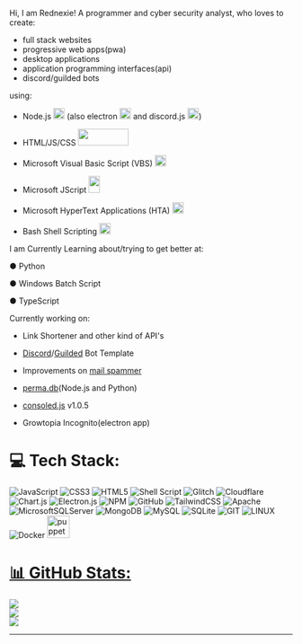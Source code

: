 Hi, I am Rednexie! A programmer and cyber security analyst, who loves to create:

- full stack websites
- progressive web apps(pwa)
- desktop applications
- application programming interfaces(api)
- discord/guilded bots

using:


- Node.js <img src='https://encrypted-tbn0.gstatic.com/images?q=tbn:ANd9GcR_5WV7VpA7O5nDNXRiO9WhuwwGvVHwTc5Nww&usqp=CAU' width="20" height="20"></img> (also electron <img src='https://user-images.githubusercontent.com/3600593/60781010-41dfae80-a173-11e9-99f9-03a8b712b87d.png' width="20" height="20"></img> and discord.js <img src='https://encrypted-tbn0.gstatic.com/images?q=tbn:ANd9GcT0dzhAZ5lC0HknAS5rztchyPMSHeMoVHXX9MaokIWqA22sp0jEKVqoQHZEOiUTdAZaQSw&usqp=CAU' width="20" height="20"></img>)

- HTML/JS/CSS  <img src='https://cdn.vectorstock.com/i/preview-1x/25/67/set-three-icons-html-css-javascript-vector-26022567.jpg' width="90" height="30"></img>

- Microsoft Visual Basic Script (VBS) <img src='https://w7.pngwing.com/pngs/237/332/png-transparent-vbscript-scripting-language-visual-basic-microsoft-analyst-angle-text-rectangle-thumbnail.png' width="20" height="20"></img>

- Microsoft JScript <img src='https://camo.githubusercontent.com/183ae4a2855e0a8d5734c3abe41ac032195abe16ce711d02641d1542bef16d4d/68747470733a2f2f63646e2e646973636f72646170702e636f6d2f6174746163686d656e74732f313133373836333734313036313438343539342f313136393838383131303837323632353135322f696d6167652e706e673f65783d36353537306133352669733d363534343935333526686d3d6464326530656639623636623832323030623565386262653062626232333631373238666539666163333263306339393239613138653765333361623661396526' width="20" height="30"></img>

- Microsoft HyperText Applications (HTA) <img src='https://camo.githubusercontent.com/df544a82c17cf210de7ba185c0654df82eae3792d13f324fadfa1e83518ca527/68747470733a2f2f63646e2e646973636f72646170702e636f6d2f6174746163686d656e74732f313133373836333734313036313438343539342f313136393838383435363236303938393038392f696d6167652e706e673f65783d36353537306138372669733d363534343935383726686d3d3731383538386437363332356133313934333866343266343666363838323933663262373932666638363431636431633962323137343365353836613632666226' width="20" height="20"></img>

- Bash Shell Scripting <img src='https://cdn.icon-icons.com/icons2/2367/PNG/512/terminal_shell_icon_143501.png' width="20" height="20"></img>



I am Currently Learning about/trying to get better at:



● Python

● Windows Batch Script

● TypeScript



 Currently working on:



- Link Shortener and other kind of API's

- [Discord](https://github.com/Rednexie/discord-template)/[Guilded](https://github.com/Rednexie/guilded-template) Bot Template

- Improvements on [mail spammer](https://github.com/Rednexie/mail-interface) 

- [perma.db](https://npmjs.com/perma.db)(Node.js and Python)

- [consoled.js](https://npmjs.com/consoled.js) v1.0.5

- Growtopia Incognito(electron app)



# 💻 Tech Stack:
![JavaScript](https://img.shields.io/badge/javascript-%23323330.svg?style=for-the-badge&logo=javascript&logoColor=%23F7DF1E) ![CSS3](https://img.shields.io/badge/css3-%231572B6.svg?style=for-the-badge&logo=css3&logoColor=white) ![HTML5](https://img.shields.io/badge/html5-%23E34F26.svg?style=for-the-badge&logo=html5&logoColor=white) ![Shell Script](https://img.shields.io/badge/shell_script-%23121011.svg?style=for-the-badge&logo=gnu-bash&logoColor=white) ![Glitch](https://img.shields.io/badge/glitch-%233333FF.svg?style=for-the-badge&logo=glitch&logoColor=white) ![Cloudflare](https://img.shields.io/badge/Cloudflare-F38020?style=for-the-badge&logo=Cloudflare&logoColor=white) ![Chart.js](https://img.shields.io/badge/chart.js-F5788D.svg?style=for-the-badge&logo=chart.js&logoColor=white) ![Electron.js](https://img.shields.io/badge/Electron-191970?style=for-the-badge&logo=Electron&logoColor=white) ![NPM](https://img.shields.io/badge/NPM-%23000000.svg?style=for-the-badge&logo=npm&logoColor=white) ![GitHub](https://img.shields.io/badge/GitHub-%23121011.svg?style=for-the-badge&logo=github&logoColor=white) ![TailwindCSS](https://img.shields.io/badge/tailwindcss-%2338B2AC.svg?style=for-the-badge&logo=tailwind-css&logoColor=white) ![Apache](https://img.shields.io/badge/apache-%23D42029.svg?style=for-the-badge&logo=apache&logoColor=white) ![MicrosoftSQLServer](https://img.shields.io/badge/Microsoft%20SQL%20Sever-CC2927?style=for-the-badge&logo=microsoft%20sql%20server&logoColor=white) ![MongoDB](https://img.shields.io/badge/MongoDB-%234ea94b.svg?style=for-the-badge&logo=mongodb&logoColor=white) ![MySQL](https://img.shields.io/badge/mysql-%2300f.svg?style=for-the-badge&logo=mysql&logoColor=white) ![SQLite](https://img.shields.io/badge/sqlite-%2307405e.svg?style=for-the-badge&logo=sqlite&logoColor=white) ![GIT](https://img.shields.io/badge/Git-fc6d26?style=for-the-badge&logo=git&logoColor=white) ![LINUX](https://img.shields.io/badge/Linux-FCC624?style=for-the-badge&logo=linux&logoColor=black) ![Docker](https://img.shields.io/badge/docker-%230db7ed.svg?style=for-the-badge&logo=docker&logoColor=white) <a href="https://github.com/puppeteer/puppeteer" target="_blank" rel="noreferrer"> <img src="https://www.vectorlogo.zone/logos/pptrdev/pptrdev-official.svg" alt="puppeteer" width="40" height="40"/> </a> <a href="https://www.sqlite.org/" target="_blank" rel="noreferrer">
# 📊 GitHub Stats:
![](https://github-readme-stats.vercel.app/api?username=Rednexie&theme=dark&hide_border=false&include_all_commits=false&count_private=false)<br/>
![](https://github-readme-streak-stats.herokuapp.com/?user=Rednexie&theme=dark&hide_border=false)<br/>
![](https://github-readme-stats.vercel.app/api/top-langs/?username=Rednexie&theme=dark&hide_border=false&include_all_commits=false&count_private=false&layout=compact)

---
<!-- Proudly created with GPRM ( https://gprm.itsvg.in ) -->
